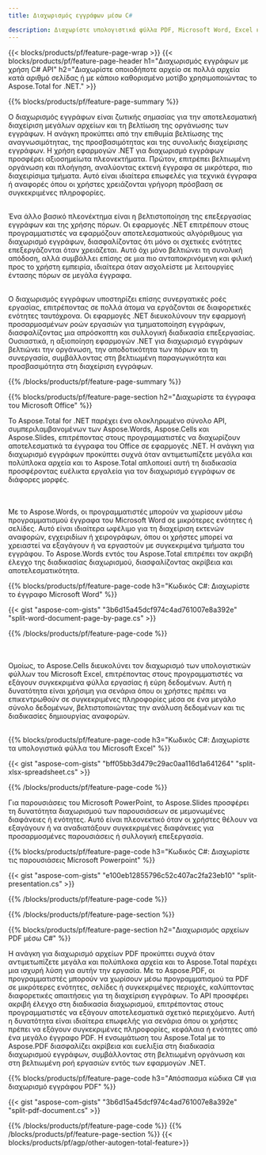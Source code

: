 ```yaml
---
title: Διαχωρισμός εγγράφων μέσω C# 

description: Διαχωρίστε υπολογιστικά φύλλα PDF, Microsoft Word, Excel και παρουσιάσεις PowerPoint μέσω της εφαρμογής σας C#. Διαχωρίστε το έγγραφο κατά αριθμό σελίδας ή με κάποιο προκαθορισμένο μοτίβο.
---
```


{{< blocks/products/pf/feature-page-wrap >}}
{{< blocks/products/pf/feature-page-header h1="Διαχωρισμός εγγράφων με χρήση C# API" h2="Διαχωρίστε οποιοδήποτε αρχείο σε πολλά αρχεία κατά αριθμό σελίδας ή με κάποιο καθορισμένο μοτίβο χρησιμοποιώντας το Aspose.Total for .NET." >}}

{{% blocks/products/pf/feature-page-summary %}}

Ο διαχωρισμός εγγράφων είναι ζωτικής σημασίας για την αποτελεσματική διαχείριση μεγάλων αρχείων και τη βελτίωση της οργάνωσης των εγγράφων. Η ανάγκη προκύπτει από την επιθυμία βελτίωσης της αναγνωσιμότητας, της προσβασιμότητας και της συνολικής διαχείρισης εγγράφων. Η χρήση εφαρμογών .NET για διαχωρισμό εγγράφων προσφέρει αξιοσημείωτα πλεονεκτήματα. Πρώτον, επιτρέπει βελτιωμένη οργάνωση και πλοήγηση, αναλύοντας εκτενή έγγραφα σε μικρότερα, πιο διαχειρίσιμα τμήματα. Αυτό είναι ιδιαίτερα επωφελές για τεχνικά έγγραφα ή αναφορές όπου οι χρήστες χρειάζονται γρήγορη πρόσβαση σε συγκεκριμένες πληροφορίες.<br /><br />

Ένα άλλο βασικό πλεονέκτημα είναι η βελτιστοποίηση της επεξεργασίας εγγράφων και της χρήσης πόρων. Οι εφαρμογές .NET επιτρέπουν στους προγραμματιστές να εφαρμόζουν αποτελεσματικούς αλγόριθμους για διαχωρισμό εγγράφων, διασφαλίζοντας ότι μόνο οι σχετικές ενότητες επεξεργάζονται όταν χρειάζεται. Αυτό όχι μόνο βελτιώνει τη συνολική απόδοση, αλλά συμβάλλει επίσης σε μια πιο ανταποκρινόμενη και φιλική προς το χρήστη εμπειρία, ιδιαίτερα όταν ασχολείστε με λειτουργίες έντασης πόρων σε μεγάλα έγγραφα.<br /><br />

Ο διαχωρισμός εγγράφων υποστηρίζει επίσης συνεργατικές ροές εργασίας, επιτρέποντας σε πολλά άτομα να εργάζονται σε διαφορετικές ενότητες ταυτόχρονα. Οι εφαρμογές .NET διευκολύνουν την εφαρμογή προσαρμοσμένων ροών εργασιών για τμηματοποίηση εγγράφων, διασφαλίζοντας μια απρόσκοπτη και συλλογική διαδικασία επεξεργασίας. Ουσιαστικά, η αξιοποίηση εφαρμογών .NET για διαχωρισμό εγγράφων βελτιώνει την οργάνωση, την αποδοτικότητα των πόρων και τη συνεργασία, συμβάλλοντας στη βελτιωμένη παραγωγικότητα και προσβασιμότητα στη διαχείριση εγγράφων.

{{% /blocks/products/pf/feature-page-summary  %}}

{{% blocks/products/pf/feature-page-section  h2="Διαχωρίστε τα έγγραφα του Microsoft Office" %}}

Το Aspose.Total for .NET παρέχει ένα ολοκληρωμένο σύνολο API, συμπεριλαμβανομένων των Aspose.Words, Aspose.Cells και Aspose.Slides, επιτρέποντας στους προγραμματιστές να διαχωρίζουν αποτελεσματικά τα έγγραφα του Office σε εφαρμογές .NET. Η ανάγκη για διαχωρισμό εγγράφων προκύπτει συχνά όταν αντιμετωπίζετε μεγάλα και πολύπλοκα αρχεία και το Aspose.Total απλοποιεί αυτή τη διαδικασία προσφέροντας ευέλικτα εργαλεία για τον διαχωρισμό εγγράφων σε διάφορες μορφές. 

<br /><br />
Με το Aspose.Words, οι προγραμματιστές μπορούν να χωρίσουν μέσω προγραμματισμού έγγραφα του Microsoft Word σε μικρότερες ενότητες ή σελίδες. Αυτό είναι ιδιαίτερα ωφέλιμο για τη διαχείριση εκτενών αναφορών, εγχειριδίων ή χειρογράφων, όπου οι χρήστες μπορεί να χρειαστεί να εξαγάγουν ή να εργαστούν με συγκεκριμένα τμήματα του εγγράφου. Το Aspose.Words εντός του Aspose.Total επιτρέπει τον ακριβή έλεγχο της διαδικασίας διαχωρισμού, διασφαλίζοντας ακρίβεια και αποτελεσματικότητα.


{{% blocks/products/pf/feature-page-code h3="Κωδικός C#: Διαχωρίστε το έγγραφο Microsoft Word" %}}

{{< gist "aspose-com-gists" "3b6d15a45dcf974c4ad761007e8a392e" "split-word-document-page-by-page.cs" >}}

{{% /blocks/products/pf/feature-page-code  %}}

<br /><br />
Ομοίως, το Aspose.Cells διευκολύνει τον διαχωρισμό των υπολογιστικών φύλλων του Microsoft Excel, επιτρέποντας στους προγραμματιστές να εξάγουν συγκεκριμένα φύλλα εργασίας ή εύρη δεδομένων. Αυτή η δυνατότητα είναι χρήσιμη για σενάρια όπου οι χρήστες πρέπει να επικεντρωθούν σε συγκεκριμένες πληροφορίες μέσα σε ένα μεγάλο σύνολο δεδομένων, βελτιστοποιώντας την ανάλυση δεδομένων και τις διαδικασίες δημιουργίας αναφορών.
<br /><br />

{{% blocks/products/pf/feature-page-code h3="Κωδικός C#: Διαχωρίστε τα υπολογιστικά φύλλα του Microsoft Excel" %}}

{{< gist "aspose-com-gists" "bff05bb3d479c29ac0aa116d1a641264" "split-xlsx-spreadsheet.cs" >}}

{{% /blocks/products/pf/feature-page-code  %}}

Για παρουσιάσεις του Microsoft PowerPoint, το Aspose.Slides προσφέρει τη δυνατότητα διαχωρισμού των παρουσιάσεων σε μεμονωμένες διαφάνειες ή ενότητες. Αυτό είναι πλεονεκτικό όταν οι χρήστες θέλουν να εξαγάγουν ή να αναδιατάξουν συγκεκριμένες διαφάνειες για προσαρμοσμένες παρουσιάσεις ή συλλογική επεξεργασία.

{{% blocks/products/pf/feature-page-code h3="Κωδικός C#: Διαχωρίστε τις παρουσιάσεις Microsoft Powerpoint" %}}

{{< gist "aspose-com-gists" "e100eb12855796c52c407ac2fa23eb10" "split-presentation.cs" >}}

{{% /blocks/products/pf/feature-page-code  %}}

{{% /blocks/products/pf/feature-page-section %}}

{{% blocks/products/pf/feature-page-section  h2="Διαχωρισμός αρχείων PDF μέσω C#" %}}

Η ανάγκη για διαχωρισμό αρχείων PDF προκύπτει συχνά όταν αντιμετωπίζετε μεγάλα και πολύπλοκα αρχεία και το Aspose.Total παρέχει μια ισχυρή λύση για αυτήν την εργασία. Με το Aspose.PDF, οι προγραμματιστές μπορούν να χωρίσουν μέσω προγραμματισμού τα PDF σε μικρότερες ενότητες, σελίδες ή συγκεκριμένες περιοχές, καλύπτοντας διαφορετικές απαιτήσεις για τη διαχείριση εγγράφων. Το API προσφέρει ακριβή έλεγχο στη διαδικασία διαχωρισμού, επιτρέποντας στους προγραμματιστές να εξάγουν αποτελεσματικά σχετικό περιεχόμενο. Αυτή η δυνατότητα είναι ιδιαίτερα επωφελής για σενάρια όπου οι χρήστες πρέπει να εξάγουν συγκεκριμένες πληροφορίες, κεφάλαια ή ενότητες από ένα μεγάλο έγγραφο PDF. Η ενσωμάτωση του Aspose.Total με το Aspose.PDF διασφαλίζει ακρίβεια και ευελιξία στη διαδικασία διαχωρισμού εγγράφων, συμβάλλοντας στη βελτιωμένη οργάνωση και στη βελτιωμένη ροή εργασιών εντός των εφαρμογών .NET.

{{% blocks/products/pf/feature-page-code h3="Απόσπασμα κώδικα C# για διαχωρισμό εγγράφου PDF" %}}

{{< gist "aspose-com-gists" "3b6d15a45dcf974c4ad761007e8a392e" "split-pdf-document.cs" >}}

{{% /blocks/products/pf/feature-page-code  %}}
{{% /blocks/products/pf/feature-page-section %}}
{{< blocks/products/pf/agp/other-autogen-total-feature>}}
